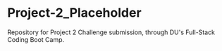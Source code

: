 # Project-2_Placeholder
Repository for Project 2 Challenge submission, through DU's Full-Stack Coding Boot Camp.
